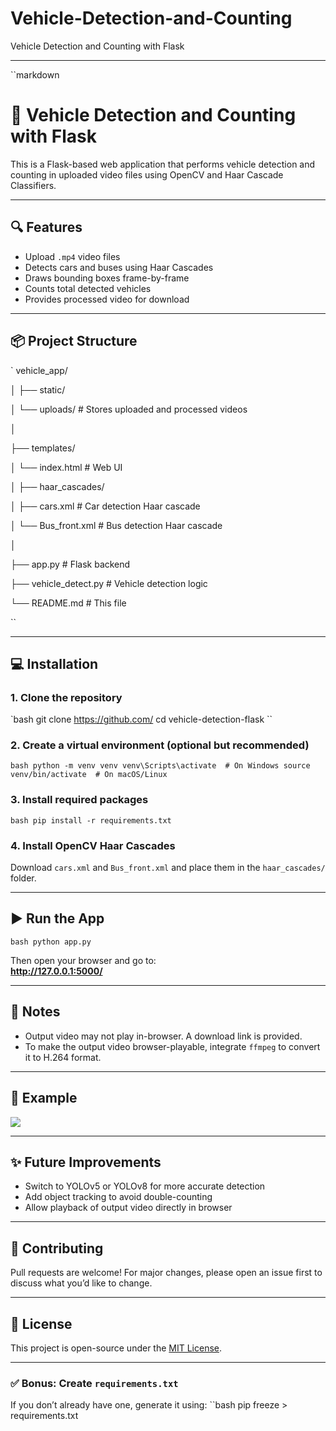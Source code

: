 # Vehicle-Detection-and-Counting
Vehicle Detection and Counting with Flask


---



``markdown
# 🚗 Vehicle Detection and Counting with Flask

This is a Flask-based web application that performs vehicle detection and counting in uploaded video files using OpenCV and Haar Cascade Classifiers.

---

## 🔍 Features

- Upload `.mp4` video files
- Detects cars and buses using Haar Cascades
- Draws bounding boxes frame-by-frame
- Counts total detected vehicles
- Provides processed video for download

---

## 📦 Project Structure

`
vehicle_app/

│
├── static/

│   └── uploads/               # Stores uploaded and processed videos

│

├── templates/

│   └── index.html             # Web UI

│
├── haar_cascades/

│   ├── cars.xml               # Car detection Haar cascade

│   └── Bus_front.xml          # Bus detection Haar cascade

│

├── app.py                     # Flask backend

├── vehicle_detect.py          # Vehicle detection logic

└── README.md                  # This file


``

---

## 💻 Installation

### 1. Clone the repository
`bash
git clone https://github.com/
cd vehicle-detection-flask
``

### 2. Create a virtual environment (optional but recommended)
``bash
python -m venv venv
venv\Scripts\activate  # On Windows
source venv/bin/activate  # On macOS/Linux
``

### 3. Install required packages
``bash
pip install -r requirements.txt
``

### 4. Install OpenCV Haar Cascades
Download `cars.xml` and `Bus_front.xml` and place them in the `haar_cascades/` folder.

---

## ▶️ Run the App

``bash
python app.py
``

Then open your browser and go to:  
**http://127.0.0.1:5000/**

---

## 🧠 Notes

- Output video may not play in-browser. A download link is provided.
- To make the output video browser-playable, integrate `ffmpeg` to convert it to H.264 format.

---

## 📂 Example

![](screenshot.png)

---

## ✨ Future Improvements

- Switch to YOLOv5 or YOLOv8 for more accurate detection
- Add object tracking to avoid double-counting
- Allow playback of output video directly in browser

---

## 🤝 Contributing

Pull requests are welcome! For major changes, please open an issue first to discuss what you’d like to change.

---

## 📄 License

This project is open-source under the [MIT License](LICENSE).


---

### ✅ Bonus: Create `requirements.txt`
If you don’t already have one, generate it using:
``bash
pip freeze > requirements.txt


